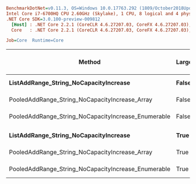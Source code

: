 ``` ini

BenchmarkDotNet=v0.11.3, OS=Windows 10.0.17763.292 (1809/October2018Update/Redstone5)
Intel Core i7-6700HQ CPU 2.60GHz (Skylake), 1 CPU, 8 logical and 4 physical cores
.NET Core SDK=3.0.100-preview-009812
  [Host] : .NET Core 2.2.1 (CoreCLR 4.6.27207.03, CoreFX 4.6.27207.03), 64bit RyuJIT
  Core   : .NET Core 2.2.1 (CoreCLR 4.6.27207.03, CoreFX 4.6.27207.03), 64bit RyuJIT

Job=Core  Runtime=Core  

```
|                                              Method | LargeSets |       Mean |     Error |    StdDev | Ratio | Gen 0/1k Op | Gen 1/1k Op | Gen 2/1k Op | Allocated Memory/Op |
|---------------------------------------------------- |---------- |-----------:|----------:|----------:|------:|------------:|------------:|------------:|--------------------:|
|              **ListAddRange_String_NoCapacityIncrease** |     **False** |   **802.4 us** | **2.2347 us** | **1.9810 us** |  **1.00** |           **-** |           **-** |           **-** |                   **-** |
|      PooledAddRange_String_NoCapacityIncrease_Array |     False | 1,002.1 us | 2.8914 us | 2.7046 us |  1.25 |           - |           - |           - |                   - |
| PooledAddRange_String_NoCapacityIncrease_Enumerable |     False |   817.5 us | 4.9216 us | 4.6036 us |  1.02 |           - |           - |           - |                   - |
|                                                     |           |            |           |           |       |             |             |             |                     |
|              **ListAddRange_String_NoCapacityIncrease** |      **True** |   **112.0 us** | **0.4394 us** | **0.3895 us** |  **1.00** |           **-** |           **-** |           **-** |                   **-** |
|      PooledAddRange_String_NoCapacityIncrease_Array |      True |   114.1 us | 0.7944 us | 0.7431 us |  1.02 |           - |           - |           - |                   - |
| PooledAddRange_String_NoCapacityIncrease_Enumerable |      True |   115.8 us | 0.3495 us | 0.3098 us |  1.03 |           - |           - |           - |                   - |
